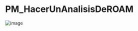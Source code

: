 # PM_HacerUnAnalisisDeROAM

![image](https://user-images.githubusercontent.com/104856701/212356075-bcf9273a-f322-446d-923c-47b0686e2d50.png)

